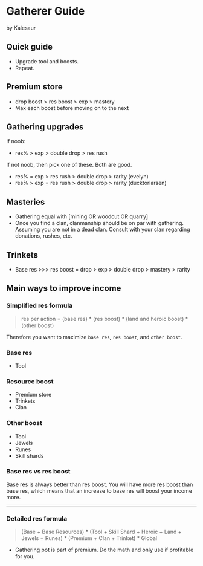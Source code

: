 # Gatherer Guide

by Kalesaur

## Quick guide

- Upgrade tool and boosts.
- Repeat.

## Premium store

- drop boost > res boost > exp > mastery
- Max each boost before moving on to the next

## Gathering upgrades

If noob:

- res% > exp > double drop > res rush

If not noob, then pick one of these. Both are good.

- res% = exp > res rush > double drop > rarity (evelyn)
- res% > exp = res rush > double drop > rarity (ducktorlarsen)

## Masteries

- Gathering equal with [mining OR woodcut OR quarry]
- Once you find a clan, clanmanship should be on par with gathering. Assuming you are not in a dead clan. Consult with your clan regarding donations, rushes, etc.

## Trinkets

- Base res >>> res boost = drop > exp > double drop > mastery > rarity

## Main ways to improve income


### Simplified res formula

> res per action = (base res) \* (res boost)  \* (land and heroic boost) \* (other boost)

Therefore you want to maximize `base res`, `res boost`, and `other boost`.

### Base res

- Tool

### Resource boost

- Premium store
- Trinkets
- Clan

### Other boost

- Tool
- Jewels
- Runes
- Skill shards

### Base res vs res boost

Base res is always better than res boost. You will have more res boost than base res, which means that an increase to base res will boost your income more.

***

### Detailed res formula

> (Base + Base Resources) \* (Tool + Skill Shard + Heroic + Land + Jewels + Runes) \* (Premium + Clan + Trinket) \* Global

- Gathering pot is part of premium. Do the math and only use if profitable for you.
